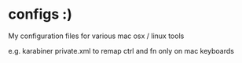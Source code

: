 # configs :)
My configuration files for various mac osx / linux tools

e.g. karabiner private.xml to remap ctrl and fn only on mac keyboards
